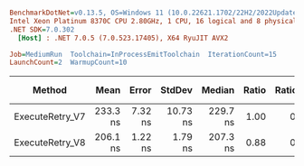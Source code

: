 ``` ini

BenchmarkDotNet=v0.13.5, OS=Windows 11 (10.0.22621.1702/22H2/2022Update/SunValley2), VM=Hyper-V
Intel Xeon Platinum 8370C CPU 2.80GHz, 1 CPU, 16 logical and 8 physical cores
.NET SDK=7.0.302
  [Host] : .NET 7.0.5 (7.0.523.17405), X64 RyuJIT AVX2

Job=MediumRun  Toolchain=InProcessEmitToolchain  IterationCount=15  
LaunchCount=2  WarmupCount=10  

```
|          Method |     Mean |   Error |   StdDev |   Median | Ratio | RatioSD |   Gen0 | Allocated | Alloc Ratio |
|---------------- |---------:|--------:|---------:|---------:|------:|--------:|-------:|----------:|------------:|
| ExecuteRetry_V7 | 233.3 ns | 7.32 ns | 10.73 ns | 229.7 ns |  1.00 |    0.00 | 0.0219 |     552 B |        1.00 |
| ExecuteRetry_V8 | 206.1 ns | 1.22 ns |  1.79 ns | 207.3 ns |  0.88 |    0.04 |      - |         - |        0.00 |
